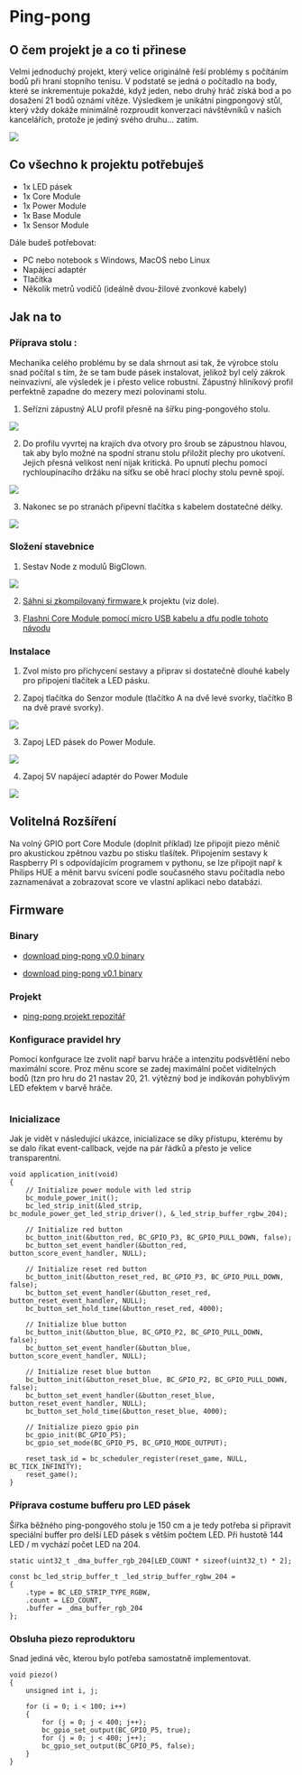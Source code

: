 # Ping-pong

## O čem projekt je a co ti přinese

 Velmi jednoduchý projekt, který velice originálně řeší problémy s počítáním bodů při hraní stopního tenisu. V podstatě se jedná o počítadlo na body, které se inkrementuje pokaždé, když jeden, nebo druhý hráč získá bod a po dosažení 21 bodů oznámí vítěze. Výsledkem je unikátní pingpongový stůl, který vždy dokáže minimálně rozproudit konverzaci návštěvníků v našich kancelářích, protože je jediný svého druhu… zatím.

 ![](images/ping-pong/table-1.jpg)


## Co všechno k projektu potřebuješ

* 1x LED pásek
* 1x Core Module
* 1x Power Module
* 1x Base Module
* 1x Sensor Module

Dále budeš potřebovat:

* PC nebo notebook s Windows, MacOS nebo Linux
* Napájecí adaptér
* Tlačítka
* Několik metrů vodičů (ideálně dvou-žilové zvonkové kabely)


## Jak na to

### Příprava stolu :

Mechanika celého problému by se dala shrnout asi tak, že výrobce stolu snad počítal s tím, že se tam bude pásek instalovat, jelikož byl celý zákrok neinvazivní, ale výsledek je i přesto velice robustní. Zápustný hliníkový profil perfektně zapadne do mezery mezi polovinami stolu.

 1. Seřízni zápustný ALU profil přesně na šířku ping-pongového stolu.

 ![](images/ping-pong/table-al-tube.jpg)

 2. Do profilu vyvrtej na krajích dva otvory pro šroub se zápustnou hlavou, tak aby bylo možné na spodní stranu stolu přiložit plechy pro ukotvení. Jejich přesná velikost není nijak kritická. Po upnutí plechu pomocí rychloupínacího držáku na síťku se obě hrací plochy stolu pevně spojí.

 ![](images/ping-pong/table-button.jpg)

 3. Nakonec se po stranách připevní tlačítka s kabelem dostatečné délky.

 ![](images/ping-pong/table-bottom.jpg)

### Složení stavebnice
 1. Sestav Node z modulů BigClown.

 ![](images/ping-pong/node-2.jpg)

2. <a href="https://github.com/bigclownlabs/doc.bigclown.cz/raw/ping-pong/docs/images/ping-pong/ppv0_1.bin"> Sáhni si zkompilovaný firmware
</a> k projektu (viz dole).

3. <a href="https://doc.bigclown.cz/core-module-flashing.html"> Flashni Core Module pomocí micro USB kabelu a dfu
</a> [podle tohoto návodu](https://doc.bigclown.cz/core-module-flashing.html)

### Instalace
 1. Zvol místo pro přichycení sestavy a připrav si dostatečně dlouhé kabely pro připojení tlačítek a LED pásku.

 2. Zapoj tlačítka do Senzor module (tlačítko A na dvě levé svorky, tlačítko B na dvě pravé svorky).

 ![](images/ping-pong/node-buttons.jpg)

 3. Zapoj LED pásek do Power Module.

 ![](images/ping-pong/node-led-strip.jpg)

 4. Zapoj 5V napájecí adaptér do Power Module

 ![](images/ping-pong/table-node.jpg)


## Volitelná Rozšíření

Na volný GPIO port Core Module (doplnit příklad) lze připojit piezo měnič pro akustickou zpětnou vazbu po stisku tlašítek. Připojením sestavy k Raspberry PI s odpovídajícím programem v pythonu, se lze připojit např k Philips HUE a měnit barvu svícení podle současného stavu počítadla nebo zaznamenávat a zobrazovat score ve vlastní aplikaci nebo databázi.

## Firmware

### Binary
 * <a href="https://github.com/bigclownlabs/doc.bigclown.cz/raw/ping-pong/docs/images/ping-pong/ppv0_0.bin"> download ping-pong v0.0 binary
</a>

 * <a href="https://github.com/bigclownlabs/doc.bigclown.cz/raw/ping-pong/docs/images/ping-pong/ppv0_1.bin"> download ping-pong v0.1 binary
</a>

### Projekt
 * <a href="https://github.com/bigclownlabs/bcp-ping-pong-table"> ping-pong projekt repozitář
</a>

### Konfigurace pravidel hry

Pomocí konfgurace lze zvolit např barvu hráče a intenzitu podsvětlění nebo maximální score. Proz měnu score se zadej maximální počet viditelných bodů (tzn pro hru do 21 nastav 20, 21. výtězný bod je indikován pohyblivým LED efektem v barvě hráče.
```

```

### Inicializace

Jak je vidět v následující ukázce, inicializace se díky přístupu, kterému by se dalo říkat event-callback, vejde na pár řádků a přesto je velice transparentní.

```
void application_init(void)
{
    // Initialize power module with led strip
    bc_module_power_init();
    bc_led_strip_init(&led_strip, bc_module_power_get_led_strip_driver(), &_led_strip_buffer_rgbw_204);

    // Initialize red button
    bc_button_init(&button_red, BC_GPIO_P3, BC_GPIO_PULL_DOWN, false);
    bc_button_set_event_handler(&button_red, button_score_event_handler, NULL);

    // Initialize reset red button
    bc_button_init(&button_reset_red, BC_GPIO_P3, BC_GPIO_PULL_DOWN, false);
    bc_button_set_event_handler(&button_reset_red, button_reset_event_handler, NULL);
    bc_button_set_hold_time(&button_reset_red, 4000);

    // Initialize blue button
    bc_button_init(&button_blue, BC_GPIO_P2, BC_GPIO_PULL_DOWN, false);
    bc_button_set_event_handler(&button_blue, button_score_event_handler, NULL);

    // Initialize reset blue button
    bc_button_init(&button_reset_blue, BC_GPIO_P2, BC_GPIO_PULL_DOWN, false);
    bc_button_set_event_handler(&button_reset_blue, button_reset_event_handler, NULL);
    bc_button_set_hold_time(&button_reset_blue, 4000);

    // Initialize piezo gpio pin
    bc_gpio_init(BC_GPIO_P5);
    bc_gpio_set_mode(BC_GPIO_P5, BC_GPIO_MODE_OUTPUT);

    reset_task_id = bc_scheduler_register(reset_game, NULL, BC_TICK_INFINITY);
    reset_game();
}
```

### Příprava costume bufferu pro LED pásek

Šířka běžného ping-pongového stolu je 150 cm a je tedy potřeba si připravit speciální buffer pro delší LED pásek s větším počtem LED. Při hustotě 144 LED / m vychází počet LED na 204.

```
static uint32_t _dma_buffer_rgb_204[LED_COUNT * sizeof(uint32_t) * 2];

const bc_led_strip_buffer_t _led_strip_buffer_rgbw_204 =
{
    .type = BC_LED_STRIP_TYPE_RGBW,
    .count = LED_COUNT,
    .buffer = _dma_buffer_rgb_204
};
```

### Obsluha piezo reproduktoru

Snad jediná věc, kterou bylo potřeba samostatně implementovat.

```
void piezo()
{
    unsigned int i, j;

    for (i = 0; i < 100; i++)
    {
        for (j = 0; j < 400; j++);
        bc_gpio_set_output(BC_GPIO_P5, true);
        for (j = 0; j < 400; j++);
        bc_gpio_set_output(BC_GPIO_P5, false);
    }
}
```
